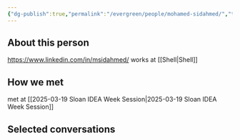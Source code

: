 ```yaml
---
{"dg-publish":true,"permalink":"/evergreen/people/mohamed-sidahmed/","title":"Executive MBA","tags":["people"]}
---
```


## About this person
https://www.linkedin.com/in/msidahmed/
works at [[Shell\|Shell]]


## How we met
met at [[2025-03-19 Sloan IDEA Week Session\|2025-03-19 Sloan IDEA Week Session]]

## Selected conversations
